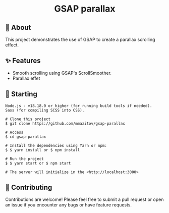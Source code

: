 <h1 align="center">GSAP parallax</h1>

## 🎯 About

This project demonstrates the use of GSAP to create a parallax scrolling effect.

## ✨ Features

- Smooth scrolling using GSAP's ScrollSmoother.
- Parallax effet

## 🏁 Starting

```
Node.js - v18.18.0 or higher (for running build tools if needed).
Sass (for compiling SCSS into CSS).

# Clone this project
$ git clone https://github.com/mmazitov/gsap-parallax

# Access
$ cd gsap-parallax

# Install the dependencies using Yarn or npm:
$ $ yarn install or $ npm install

# Run the project
$ $ yarn start or $ npm start

# The server will initialize in the <http://localhost:3000>
```

## 🤝 Contributing

Contributions are welcome! Please feel free to submit a pull request or open an issue if you encounter any bugs or have feature requests.
